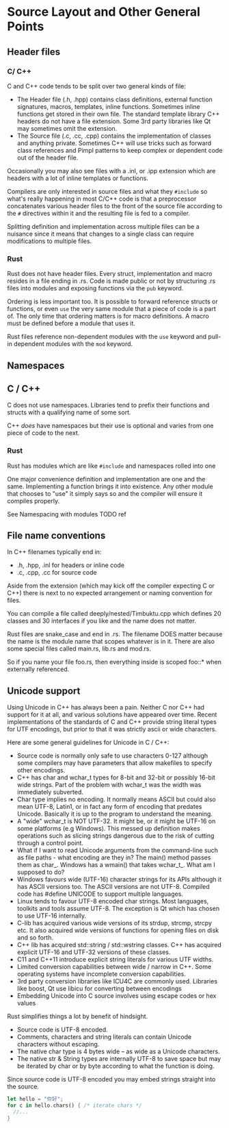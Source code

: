# Source Layout and Other General Points

## Header files

### C/ C++

C and C++ code tends to be split over two general kinds of file:

* The Header file \(.h, .hpp\) contains class definitions, external function signatures, macros, templates, inline functions. Sometimes inline functions get stored in their own file. The standard template library C++ headers do not have a file extension. Some 3rd party libraries like Qt may sometimes omit the extension.
* The Source file \(.c, .cc, .cpp\) contains the implementation of classes and anything private.  Sometimes C++ will use tricks such as forward class references and Pimpl patterns to keep complex or dependent code out of the header file.  

Occasionally you may also see files with a .inl, or .ipp extension which are headers with a lot of inline templates or functions. 

Compilers are only interested in source files and what they `#include` so what's really happening in most C/C++ code is that a preprocessor concatenates various header files to the front of the source file according to the `#` directives within it and the resulting file is fed to a compiler.

Splitting definition and implementation across multiple files can be a nuisance since it means that changes to a single class can require modifications to multiple files.

### Rust

Rust does not have header files. Every struct, implementation and macro resides in a file ending in .rs. Code is made public or not by structuring .rs files into modules and exposing functions via the `pub` keyword.

Ordering is less important too. It is possible to forward reference structs or functions, or even `use` the very same module that a piece of code is a part of. The only time that ordering matters is for macro definitions. A macro must be defined before a module that uses it. 

Rust files reference non-dependent modules with the `use` keyword and pull-in dependent modules with the `mod` keyword.

## Namespaces

## C / C++

C does not use namespaces. Libraries tend to prefix their functions and structs with a qualifying name of some sort. 

C++ _does_ have namespaces but their use is optional and varies from one piece of code to the next.

### Rust

Rust has modules which are like `#include` and namespaces rolled into one

One major convenience definition and implementation are one and the same. Implementing a function brings it into existence. Any other module that chooses to "use" it simply says so and the compiler will ensure it compiles properly.

See Namespacing with modules TODO ref

## File name conventions

In C++ filenames typically end in:

* .h, .hpp, .inl for headers or inline code
* .c, .cpp, .cc for source code

Aside from the extension \(which may kick off the compiler expecting C or C++\) there is next to no expected arrangement or naming convention for files.

You can compile a file called deeply/nested/Timbuktu.cpp which defines 20 classes and 30 interfaces if you like and the name does not matter.

Rust files are snake\_case and end in .rs.  The filename DOES matter because the name is the module name that scopes whatever is in it. There are also some special files called main.rs, lib.rs and mod.rs.

So if you name your file foo.rs, then everything inside is scoped foo::\* when externally referenced.

## Unicode support

Using Unicode in C++ has always been a pain. Neither C nor C++ had support for it at all, and various solutions have appeared over time. Recent implementations of the standards of C and C++ provide string literal types for UTF encodings, but prior to that it was strictly ascii or wide characters.

Here are some general guidelines for Unicode in C / C++:

* Source code is normally only safe to use characters 0-127 although some compilers may have parameters that allow makefiles to specify other encodings.
* C++ has char and wchar\_t types for 8-bit and 32-bit or possibly 16-bit wide strings. Part of the problem with wchar\_t was the width was immediately subverted.
* Char type implies no encoding. It normally means ASCII but could also mean UTF-8, Latin1, or in fact any form of encoding that predates Unicode. Basically it is up to the program to understand the meaning.
* A "wide" wchar\_t is NOT UTF-32. It might be, or it might be UTF-16 on some platforms \(e.g Windows\). This messed up definition makes operations such as slicing strings dangerous due to the risk of cutting through a control point.
* What if I want to read Unicode arguments from the command-line such as file paths - what encoding are they in? The main\(\) method passes them as char_. Windows has a wmain\(\) that takes wchar\_t_. What am I supposed to do?
* Windows favours wide \(UTF-16\) character strings for its APIs although it has ASCII versions too. The ASCII versions are not UTF-8. Compiled code has \#define UNICODE to support multiple languages.
* Linux tends to favour UTF-8 encoded char strings. Most languages, toolkits and tools assume UTF-8. The exception is Qt which has chosen to use UTF-16 internally.
* C-lib has acquired various wide versions of its strdup, strcmp, strcpy etc. It also acquired wide versions of functions for opening files on disk and so forth.
* C++ lib has acquired std::string / std::wstring classes. C++ has acquired explicit UTF-16 and UTF-32 versions of these classes.
* C11 and C++11 introduce explicit string literals for various UTF widths.
* Limited conversion capabilities between wide / narrow in C++. Some operating systems have incomplete conversion capabilities.
* 3rd party conversion libraries like ICU4C are commonly used. Libraries like boost, Qt use libicu for converting between encodings
* Embedding Unicode into C source involves using escape codes or hex values

Rust simplifies things a lot by benefit of hindsight.

* Source code is UTF-8 encoded.
* Comments, characters and string literals can contain Unicode characters without escaping.
* The native char type is 4 bytes wide – as wide as a Unicode characters.
* The native str & String types are internally UTF-8 to save space but may be iterated by char or by byte according to what the function is doing.

Since source code is UTF-8 encoded you may embed strings straight into the source.

```rust
let hello = "你好";
for c in hello.chars() { /* iterate chars */
  //...
}
```



